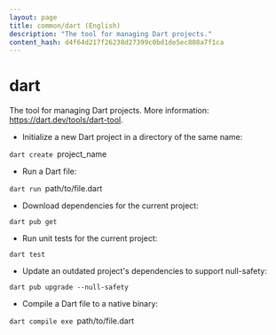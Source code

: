 ```yaml
---
layout: page
title: common/dart (English)
description: "The tool for managing Dart projects."
content_hash: d4f64d217f26238d27399c0bd1de5ec808a7f1ca
---
```

# dart

The tool for managing Dart projects.
More information: <https://dart.dev/tools/dart-tool>.

- Initialize a new Dart project in a directory of the same name:

`dart create `<span class="tldr-var badge badge-pill bg-dark-lm bg-white-dm text-white-lm text-dark-dm font-weight-bold">project_name</span>

- Run a Dart file:

`dart run `<span class="tldr-var badge badge-pill bg-dark-lm bg-white-dm text-white-lm text-dark-dm font-weight-bold">path/to/file.dart</span>

- Download dependencies for the current project:

`dart pub get`

- Run unit tests for the current project:

`dart test`

- Update an outdated project's dependencies to support null-safety:

`dart pub upgrade --null-safety`

- Compile a Dart file to a native binary:

`dart compile exe `<span class="tldr-var badge badge-pill bg-dark-lm bg-white-dm text-white-lm text-dark-dm font-weight-bold">path/to/file.dart</span>
